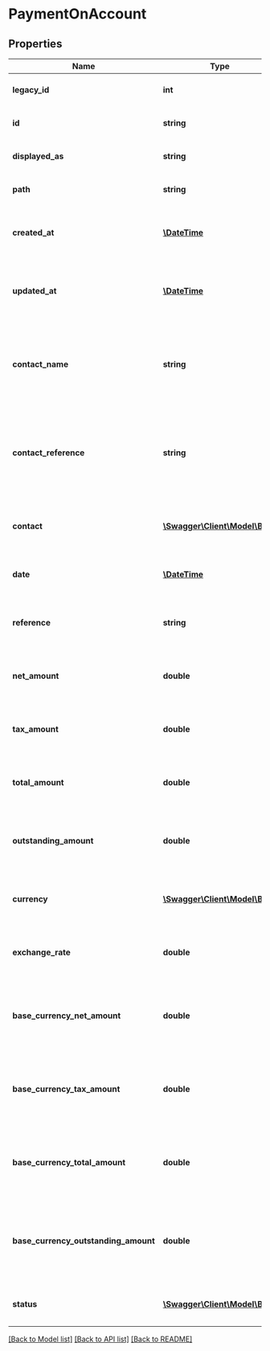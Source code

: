 # PaymentOnAccount

## Properties
Name | Type | Description | Notes
------------ | ------------- | ------------- | -------------
**legacy_id** | **int** | The legacy ID for the item | [optional] 
**id** | **string** | The unique identifier for the item | [optional] 
**displayed_as** | **string** | The name of the resource | [optional] 
**path** | **string** | The API path for the resource | [optional] 
**created_at** | [**\DateTime**](\DateTime.md) | The datetime when the item was created | [optional] 
**updated_at** | [**\DateTime**](\DateTime.md) | The datetime when the item was last updated | [optional] 
**contact_name** | **string** | The name of the contact when the payment on account was created | [optional] 
**contact_reference** | **string** | The reference of the contact when the payment on account was created | [optional] 
**contact** | [**\Swagger\Client\Model\Base**](Base.md) | The contact the payment on account relates to | [optional] 
**date** | [**\DateTime**](\DateTime.md) | The date of the payment on account | [optional] 
**reference** | **string** | The reference for the payment on account | [optional] 
**net_amount** | **double** | The net amount of the payment on account | [optional] 
**tax_amount** | **double** | The tax amount of the payment on account | [optional] 
**total_amount** | **double** | The total amount of the payment on account | [optional] 
**outstanding_amount** | **double** | The outstanding amount of the payment on account | [optional] 
**currency** | [**\Swagger\Client\Model\Base**](Base.md) | The currency for the payment on account | [optional] 
**exchange_rate** | **double** | The exchange rate for the payment on account | [optional] 
**base_currency_net_amount** | **double** | The net amount of the payment on account in base currency | [optional] 
**base_currency_tax_amount** | **double** | The tax amount of the payment on account in base currency | [optional] 
**base_currency_total_amount** | **double** | The total amount of the payment on account in base currency | [optional] 
**base_currency_outstanding_amount** | **double** | The outstanding amount of the payment on account in base currency | [optional] 
**status** | [**\Swagger\Client\Model\Base**](Base.md) | The status of the payment on account | [optional] 

[[Back to Model list]](../README.md#documentation-for-models) [[Back to API list]](../README.md#documentation-for-api-endpoints) [[Back to README]](../README.md)


